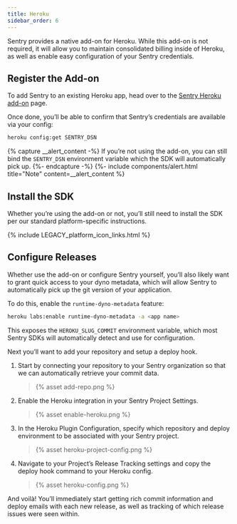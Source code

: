 ```yaml
---
title: Heroku
sidebar_order: 6
---
```


Sentry provides a native add-on for Heroku. While this add-on is not required, it will allow you to maintain consolidated billing inside of Heroku, as well as enable easy configuration of your Sentry credentials.

## Register the Add-on

To add Sentry to an existing Heroku app, head over to the [Sentry Heroku add-on](https://elements.heroku.com/addons/sentry) page.

Once done, you’ll be able to confirm that Sentry’s credentials are available via your config:

```sh
heroku config:get SENTRY_DSN
```

{% capture __alert_content -%}
If you’re not using the add-on, you can still bind the `SENTRY_DSN` environment variable which the SDK will automatically pick up.
{%- endcapture -%}
{%- include components/alert.html
  title="Note"
  content=__alert_content
%}

## Install the SDK

Whether you’re using the add-on or not, you’ll still need to install the SDK per our standard platform-specific instructions.

{% include LEGACY_platform_icon_links.html %}

## Configure Releases

Whether use the add-on or configure Sentry yourself, you’ll also likely want to grant quick access to your dyno metadata, which will allow Sentry to automatically pick up the git version of your application.

To do this, enable the `runtime-dyno-metadata` feature:

```sh
heroku labs:enable runtime-dyno-metadata -a <app name>
```

This exposes the `HEROKU_SLUG_COMMIT` environment variable, which most Sentry SDKs will automatically detect and use for configuration.

Next you’ll want to add your repository and setup a deploy hook.

1.  Start by connecting your repository to your Sentry organization so that we can automatically retrieve your commit data.

    > {% asset add-repo.png %}
2.  Enable the Heroku integration in your Sentry Project Settings.

    > {% asset enable-heroku.png %}
3.  In the Heroku Plugin Configuration, specify which repository and deploy environment to be associated with your Sentry project.

    > {% asset heroku-project-config.png %}
4.  Navigate to your Project’s Release Tracking settings and copy the deploy hook command to your Heroku config.

    > {% asset heroku-config.png %}

And voilà! You’ll immediately start getting rich commit information and deploy emails with each new release, as well as tracking of which release issues were seen within.
